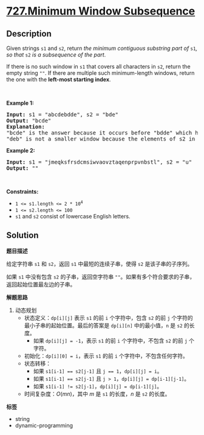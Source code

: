 # [727.Minimum Window Subsequence](https://leetcode.com/problems/minimum-window-subsequence/description/)

## Description

<p>Given strings <code>s1</code> and <code>s2</code>, return <em>the minimum contiguous&nbsp;substring part of </em><code>s1</code><em>, so that </em><code>s2</code><em> is a subsequence of the part</em>.</p>

<p>If there is no such window in <code>s1</code> that covers all characters in <code>s2</code>, return the empty string <code>&quot;&quot;</code>. If there are multiple such minimum-length windows, return the one with the <strong>left-most starting index</strong>.</p>

<p>&nbsp;</p>
<p><strong class="example">Example 1:</strong></p>

<pre>
<strong>Input:</strong> s1 = &quot;abcdebdde&quot;, s2 = &quot;bde&quot;
<strong>Output:</strong> &quot;bcde&quot;
<strong>Explanation:</strong>
&quot;bcde&quot; is the answer because it occurs before &quot;bdde&quot; which has the same length.
&quot;deb&quot; is not a smaller window because the elements of s2 in the window must occur in order.
</pre>

<p><strong class="example">Example 2:</strong></p>

<pre>
<strong>Input:</strong> s1 = &quot;jmeqksfrsdcmsiwvaovztaqenprpvnbstl&quot;, s2 = &quot;u&quot;
<strong>Output:</strong> &quot;&quot;
</pre>

<p>&nbsp;</p>
<p><strong>Constraints:</strong></p>

<ul>
  <li><code>1 &lt;= s1.length &lt;= 2 * 10<sup>4</sup></code></li>
  <li><code>1 &lt;= s2.length &lt;= 100</code></li>
  <li><code>s1</code> and <code>s2</code> consist of lowercase English letters.</li>
</ul>

## Solution

**题目描述**

给定字符串 `s1` 和 `s2`，返回 `s1` 中最短的连续子串，使得 `s2` 是该子串的子序列。

如果 `s1` 中没有包含 `s2` 的子串，返回空字符串 `""`。如果有多个符合要求的子串，返回起始位置最左边的子串。

**解题思路**

1. 动态规划
   - 状态定义：`dp[i][j]` 表示 `s1` 的前 `i` 个字符中，包含 `s2` 的前 `j` 个字符的最小子串的起始位置。最后的答案是 `dp[i][n]` 中的最小值，`n` 是 `s2` 的长度。
     - 如果 `dp[i][j] = -1`，表示 `s1` 的前 `i` 个字符中，不包含 `s2` 的前 `j` 个字符。
   - 初始化：`dp[i][0] = i`，表示 `s1` 的前 `i` 个字符中，不包含任何字符。
   - 状态转移：
     - 如果 `s1[i-1] == s2[j-1]` 且 `j == 1`，`dp[i][j] = i`。
     - 如果 `s1[i-1] == s2[j-1]` 且 `j > 1`，`dp[i][j] = dp[i-1][j-1]`。
     - 如果 `s1[i-1] != s2[j-1]`，`dp[i][j] = dp[i-1][j]`。
   - 时间复杂度：$O(mn)$，其中 $m$ 是 `s1` 的长度，$n$ 是 `s2` 的长度。

**标签**

- string
- dynamic-programming
